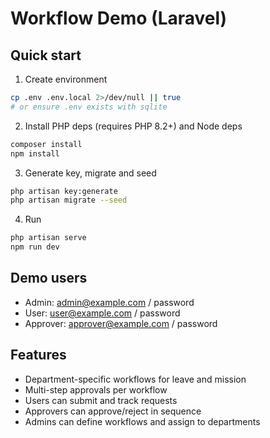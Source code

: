 # Workflow Demo (Laravel)

## Quick start

1. Create environment

```bash
cp .env .env.local 2>/dev/null || true
# or ensure .env exists with sqlite
```

2. Install PHP deps (requires PHP 8.2+) and Node deps

```bash
composer install
npm install
```

3. Generate key, migrate and seed

```bash
php artisan key:generate
php artisan migrate --seed
```

4. Run

```bash
php artisan serve
npm run dev
```

## Demo users

- Admin: admin@example.com / password
- User: user@example.com / password
- Approver: approver@example.com / password

## Features

- Department-specific workflows for leave and mission
- Multi-step approvals per workflow
- Users can submit and track requests
- Approvers can approve/reject in sequence
- Admins can define workflows and assign to departments
